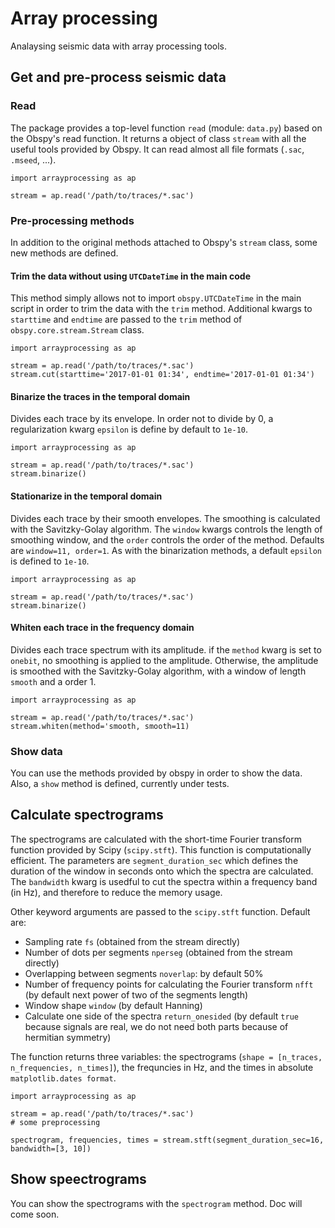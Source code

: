 # Array processing

Analaysing seismic data with array processing tools.

## Get and pre-process seismic data

### Read

The package provides a top-level function `read` (module: `data.py`) based on the Obspy's read function. It returns a object of class `stream` with all the useful tools provided by Obspy. It can read almost all file formats (`.sac`, `.mseed`, ...). 

```
import arrayprocessing as ap

stream = ap.read('/path/to/traces/*.sac')
```

### Pre-processing methods

In addition to the original methods attached to Obspy's `stream` class, some new methods are defined. 

#### Trim the data without using `UTCDateTime` in the main code

This method simply allows not to import `obspy.UTCDateTime` in the main script in order to trim the data with the `trim` method. Additional kwargs to `starttime` and `endtime` are passed to the `trim` method of `obspy.core.stream.Stream` class.

```
import arrayprocessing as ap

stream = ap.read('/path/to/traces/*.sac')
stream.cut(starttime='2017-01-01 01:34', endtime='2017-01-01 01:34')
```

#### Binarize the traces in the temporal domain

Divides each trace by its envelope. In order not to divide by 0, a regularization kwarg `epsilon` is define by default to `1e-10`.

```
import arrayprocessing as ap

stream = ap.read('/path/to/traces/*.sac')
stream.binarize()
```

#### Stationarize in the temporal domain

Divides each trace by their smooth envelopes. The smoothing is calculated with the Savitzky-Golay algorithm. The `window` kwargs controls the length of smoothing window, and the `order` controls the order of the method. Defaults are `window=11, order=1`. As with the binarization methods, a default `epsilon` is defined to `1e-10`.

```
import arrayprocessing as ap

stream = ap.read('/path/to/traces/*.sac')
stream.binarize()
```
#### Whiten each trace in the frequency domain

Divides each trace spectrum with its amplitude. if the `method` kwarg is set to `onebit`, no smoothing is applied to the amplitude. Otherwise, the amplitude is smoothed with the Savitzky-Golay algorithm, with a window of length `smooth` and a order 1.

```
import arrayprocessing as ap

stream = ap.read('/path/to/traces/*.sac')
stream.whiten(method='smooth, smooth=11)
```

### Show data

You can use the methods provided by obspy in order to show the data. Also, a `show` method is defined, currently under tests.

## Calculate spectrograms

The spectrograms are calculated with the short-time Fourier transform function provided by Scipy (`scipy.stft`). This function is computationally efficient. The parameters are `segment_duration_sec` which defines the duration of the window in seconds onto which the spectra are calculated. The `bandwidth` kwarg is usedful to cut the spectra within a frequency band (in Hz), and therefore to reduce the memory usage.

Other keyword arguments are passed to the `scipy.stft` function. Default are: 
- Sampling rate `fs` (obtained from the stream directly)
- Number of dots per segments `nperseg` (obtained from the stream directly)
- Overlapping between segments `noverlap`: by default 50%
- Number of frequency points for calculating the Fourier transform `nfft` (by default next power of two of the segments length)
- Window shape `window` (by default Hanning)
- Calculate one side of the spectra `return_onesided` (by default `true` because signals are real, we do not need both parts because of hermitian symmetry)

The function returns three variables: the spectrograms (`shape = [n_traces, n_frequencies, n_times]`), the frequncies in Hz, and the times in absolute `matplotlib.dates format`.
```
import arrayprocessing as ap

stream = ap.read('/path/to/traces/*.sac')
# some preprocessing

spectrogram, frequencies, times = stream.stft(segment_duration_sec=16, bandwidth=[3, 10])
```

## Show speectrograms

You can show the spectrograms with the `spectrogram` method. Doc will come soon.
